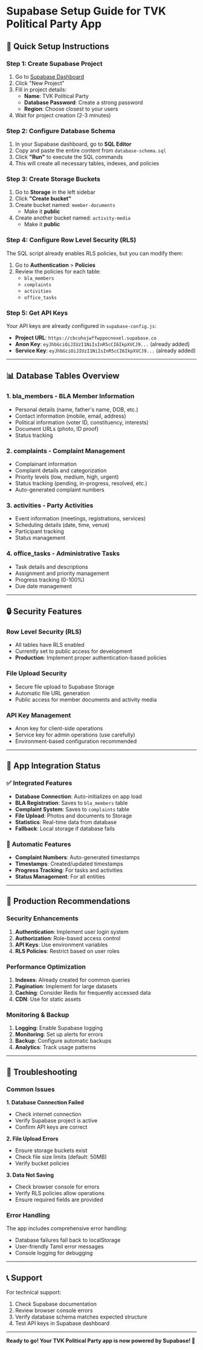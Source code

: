 # Supabase Setup Guide for TVK Political Party App

## 🚀 Quick Setup Instructions

### Step 1: Create Supabase Project
1. Go to [Supabase Dashboard](https://app.supabase.com)
2. Click "New Project"
3. Fill in project details:
   - **Name**: TVK Political Party
   - **Database Password**: Create a strong password
   - **Region**: Choose closest to your users
4. Wait for project creation (2-3 minutes)

### Step 2: Configure Database Schema
1. In your Supabase dashboard, go to **SQL Editor**
2. Copy and paste the entire content from `database-schema.sql`
3. Click **"Run"** to execute the SQL commands
4. This will create all necessary tables, indexes, and policies

### Step 3: Create Storage Buckets
1. Go to **Storage** in the left sidebar
2. Click **"Create bucket"**
3. Create bucket named: `member-documents`
   - Make it **public**
4. Create another bucket named: `activity-media`
   - Make it **public**

### Step 4: Configure Row Level Security (RLS)
The SQL script already enables RLS policies, but you can modify them:

1. Go to **Authentication** > **Policies**
2. Review the policies for each table:
   - `bla_members`
   - `complaints` 
   - `activities`
   - `office_tasks`

### Step 5: Get API Keys
Your API keys are already configured in `supabase-config.js`:
- **Project URL**: `https://cbcuhojwffwppocnoxel.supabase.co`
- **Anon Key**: `eyJhbGciOiJIUzI1NiIsInR5cCI6IkpXVCJ9...` (already added)
- **Service Key**: `eyJhbGciOiJIUzI1NiIsInR5cCI6IkpXVCJ9...` (already added)

---

## 📊 Database Tables Overview

### 1. **bla_members** - BLA Member Information
- Personal details (name, father's name, DOB, etc.)
- Contact information (mobile, email, address)
- Political information (voter ID, constituency, interests)
- Document URLs (photo, ID proof)
- Status tracking

### 2. **complaints** - Complaint Management
- Complainant information
- Complaint details and categorization
- Priority levels (low, medium, high, urgent)
- Status tracking (pending, in-progress, resolved, etc.)
- Auto-generated complaint numbers

### 3. **activities** - Party Activities
- Event information (meetings, registrations, services)
- Scheduling details (date, time, venue)
- Participant tracking
- Status management

### 4. **office_tasks** - Administrative Tasks
- Task details and descriptions
- Assignment and priority management
- Progress tracking (0-100%)
- Due date management

---

## 🔒 Security Features

### Row Level Security (RLS)
- All tables have RLS enabled
- Currently set to public access for development
- **Production**: Implement proper authentication-based policies

### File Upload Security
- Secure file upload to Supabase Storage
- Automatic file URL generation
- Public access for member documents and activity media

### API Key Management
- Anon key for client-side operations
- Service key for admin operations (use carefully)
- Environment-based configuration recommended

---

## 🎯 App Integration Status

### ✅ **Integrated Features**
- **Database Connection**: Auto-initializes on app load
- **BLA Registration**: Saves to `bla_members` table
- **Complaint System**: Saves to `complaints` table
- **File Upload**: Photos and documents to Storage
- **Statistics**: Real-time data from database
- **Fallback**: Local storage if database fails

### 🔄 **Automatic Features**
- **Complaint Numbers**: Auto-generated timestamps
- **Timestamps**: Created/updated timestamps
- **Progress Tracking**: For tasks and activities
- **Status Management**: For all entities

---

## 🚧 Production Recommendations

### Security Enhancements
1. **Authentication**: Implement user login system
2. **Authorization**: Role-based access control
3. **API Keys**: Use environment variables
4. **RLS Policies**: Restrict based on user roles

### Performance Optimization
1. **Indexes**: Already created for common queries
2. **Pagination**: Implement for large datasets
3. **Caching**: Consider Redis for frequently accessed data
4. **CDN**: Use for static assets

### Monitoring & Backup
1. **Logging**: Enable Supabase logging
2. **Monitoring**: Set up alerts for errors
3. **Backup**: Configure automatic backups
4. **Analytics**: Track usage patterns

---

## 🔧 Troubleshooting

### Common Issues

**1. Database Connection Failed**
- Check internet connection
- Verify Supabase project is active
- Confirm API keys are correct

**2. File Upload Errors**
- Ensure storage buckets exist
- Check file size limits (default: 50MB)
- Verify bucket policies

**3. Data Not Saving**
- Check browser console for errors
- Verify RLS policies allow operations
- Ensure required fields are provided

### Error Handling
The app includes comprehensive error handling:
- Database failures fall back to localStorage
- User-friendly Tamil error messages
- Console logging for debugging

---

## 📞 Support

For technical support:
1. Check Supabase documentation
2. Review browser console errors
3. Verify database schema matches expected structure
4. Test API keys in Supabase dashboard

---

**Ready to go! Your TVK Political Party app is now powered by Supabase! 🎉**